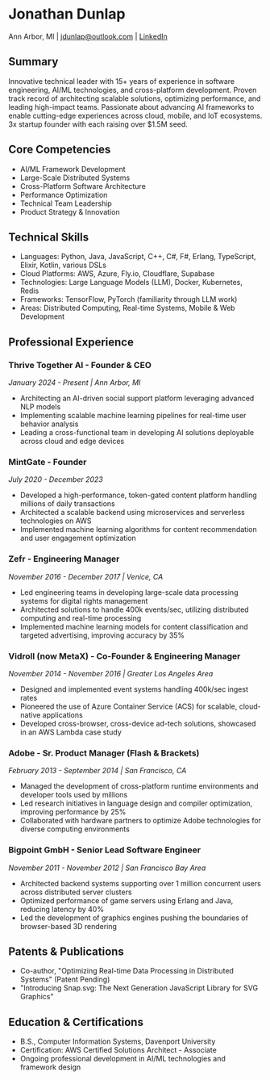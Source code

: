 # Jonathan Dunlap
Ann Arbor, MI | jdunlap@outlook.com | [LinkedIn](www.linkedin.com/in/jonathandunlap)

## Summary
Innovative technical leader with 15+ years of experience in software engineering, AI/ML technologies, and cross-platform development. Proven track record of architecting scalable solutions, optimizing performance, and leading high-impact teams. Passionate about advancing AI frameworks to enable cutting-edge experiences across cloud, mobile, and IoT ecosystems. 3x startup founder with each raising over $1.5M seed.

## Core Competencies
- AI/ML Framework Development
- Large-Scale Distributed Systems
- Cross-Platform Software Architecture
- Performance Optimization
- Technical Team Leadership
- Product Strategy & Innovation

## Technical Skills
- Languages: Python, Java, JavaScript, C++, C#, F#, Erlang, TypeScript, Elixir, Kotlin, various DSLs
- Cloud Platforms: AWS, Azure, Fly.io, Cloudflare, Supabase
- Technologies: Large Language Models (LLM), Docker, Kubernetes, Redis
- Frameworks: TensorFlow, PyTorch (familiarity through LLM work)
- Areas: Distributed Computing, Real-time Systems, Mobile & Web Development

## Professional Experience

### Thrive Together AI - Founder & CEO
*January 2024 - Present | Ann Arbor, MI*
- Architecting an AI-driven social support platform leveraging advanced NLP models
- Implementing scalable machine learning pipelines for real-time user behavior analysis
- Leading a cross-functional team in developing AI solutions deployable across cloud and edge devices

### MintGate - Founder
*July 2020 - December 2023*
- Developed a high-performance, token-gated content platform handling millions of daily transactions
- Architected a scalable backend using microservices and serverless technologies on AWS
- Implemented machine learning algorithms for content recommendation and user engagement optimization

### Zefr - Engineering Manager
*November 2016 - December 2017 | Venice, CA*
- Led engineering teams in developing large-scale data processing systems for digital rights management
- Architected solutions to handle 400k events/sec, utilizing distributed computing and real-time processing
- Implemented machine learning models for content classification and targeted advertising, improving accuracy by 35%

### Vidroll (now MetaX) - Co-Founder & Engineering Manager
*November 2014 - November 2016 | Greater Los Angeles Area*
- Designed and implemented event systems handling 400k/sec ingest rates
- Pioneered the use of Azure Container Service (ACS) for scalable, cloud-native applications
- Developed cross-browser, cross-device ad-tech solutions, showcased in an AWS Lambda case study

### Adobe - Sr. Product Manager (Flash & Brackets)
*February 2013 - September 2014 | San Francisco, CA*
- Managed the development of cross-platform runtime environments and developer tools used by millions
- Led research initiatives in language design and compiler optimization, improving performance by 25%
- Collaborated with hardware partners to optimize Adobe technologies for diverse computing environments

### Bigpoint GmbH - Senior Lead Software Engineer
*November 2011 - November 2012 | San Francisco Bay Area*
- Architected backend systems supporting over 1 million concurrent users across distributed server clusters
- Optimized performance of game servers using Erlang and Java, reducing latency by 40%
- Led the development of graphics engines pushing the boundaries of browser-based 3D rendering

## Patents & Publications
- Co-author, "Optimizing Real-time Data Processing in Distributed Systems" (Patent Pending)
- "Introducing Snap.svg: The Next Generation JavaScript Library for SVG Graphics"

## Education & Certifications
- B.S., Computer Information Systems, Davenport University
- Certification: AWS Certified Solutions Architect - Associate
- Ongoing professional development in AI/ML technologies and framework design
